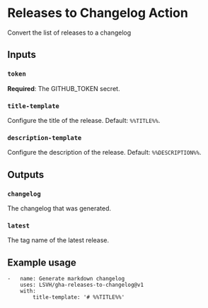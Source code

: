 # Releases to Changelog Action

Convert the list of releases to a changelog

## Inputs

### `token`

**Required**: The GITHUB_TOKEN secret.

### `title-template`

Configure the title of the release. Default: `%%TITLE%%`.

### `description-template`

Configure the description of the release. Default: `%%DESCRIPTION%%`.

## Outputs

### `changelog`

The changelog that was generated.

### `latest`

The tag name of the latest release.

## Example usage

```
-   name: Generate markdown changelog
    uses: LSVH/gha-releases-to-changelog@v1
    with:
        title-template: '# %%TITLE%%'
```
